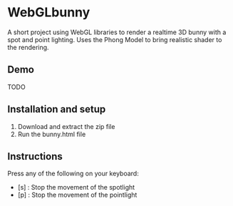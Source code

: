 # WebGLbunny

A short project using WebGL libraries to render a realtime 3D bunny with a spot and point lighting.
Uses the Phong Model to bring realistic shader to the rendering.

## Demo

TODO
    
## Installation and setup

1. Download and extract the zip file
2. Run the bunny.html file

## Instructions

Press any of the following on your keyboard:
* [s] : Stop the movement of the spotlight
* [p] : Stop the movement of the pointlight

